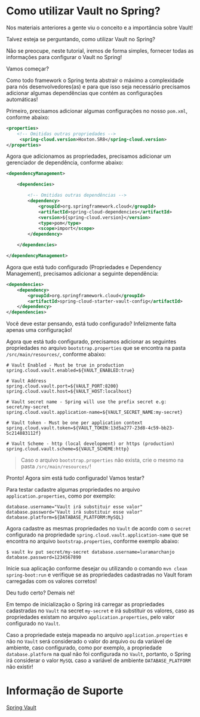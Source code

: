 # Como utilizar Vault no Spring?

Nos materiais anteriores a gente viu o conceito e a importância sobre Vault!

Talvez esteja se perguntando, como utilizar Vault no Spring?

Não se preocupe, neste tutorial, iremos de forma simples, fornecer todas as informações para configurar o Vault no Spring!

Vamos começar?

Como todo framework o Spring tenta abstrair o máximo a complexidade para nós desenvolvedores(as) e para que isso seja 
necessário precisamos adicionar algumas dependências que contém as configurações automáticas!

Primeiro, precisamos adicionar algumas configurações no nosso `pom.xml`, conforme abaixo:

```xml
<properties>
    <!-- Omitidas outras propriedades -->
     <spring-cloud.version>Hoxton.SR8</spring-cloud.version>
</properties>
```

Agora que adicionamos as propriedades, precisamos adicionar um gerenciador de dependência, conforme abaixo:

```xml
<dependencyManagement>

    <dependencies>

        <!-- Omitidas outras dependências -->
        <dependency>
            <groupId>org.springframework.cloud</groupId>
            <artifactId>spring-cloud-dependencies</artifactId>
            <version>${spring-cloud.version}</version>
            <type>pom</type>
            <scope>import</scope>
        </dependency>

    </dependencies>

</dependencyManagement>
```


Agora que está tudo configurado (Propriedades e Dependency Management), precisamos adicionar a seguinte dependência:

```xml
<dependencies>
    <dependency>
        <groupId>org.springframework.cloud</groupId>
        <artifactId>spring-cloud-starter-vault-config</artifactId>
    </dependency>
</dependencies>
```

Você deve estar pensando, está tudo configurado? Infelizmente falta apenas uma configuração!

Agora que está tudo configurado, precisamos adicionar as seguintes propriedades no arquivo `bootstrap.properties` que 
se encontra na pasta `/src/main/resources/`, conforme abaixo:

```properties
# Vault Enabled - Must be true in production
spring.cloud.vault.enabled=${VAULT_ENABLED:true}

# Vault Address
spring.cloud.vault.port=${VAULT_PORT:8200}
spring.cloud.vault.host=${VAULT_HOST:localhost}

# Vault secret name - Spring will use the prefix secret e.g: secret/my-secret
spring.cloud.vault.application-name=${VAULT_SECRET_NAME:my-secret}

# Vault token - Must be one per application context
spring.cloud.vault.token=${VAULT_TOKEN:13d5a277-23d8-4c59-bb23-5c214883112f}

# Vault Scheme - http (local development) or https (production)
spring.cloud.vault.scheme=${VAULT_SCHEME:http}
```

> Caso o arquivo `bootstrap.properties` não exista, crie o mesmo na pasta `/src/main/resources/`!

Pronto! Agora sim está tudo configurado! Vamos testar?

Para testar cadastre algumas propriedades no arquivo `application.properties`, como por exemplo:

```properties
database.username="Vault irá substituir esse valor"
database.password="Vault irá substituir esse valor"
database.platform=${DATABASE_PLATFORM:MySQL}
```

Agora cadastre as mesmas propriedades no `Vault` de acordo com o `secret` configurado na propriedade 
`spring.cloud.vault.application-name` que se encontra no arquivo `bootstrap.properties`, conforme exemplo abaixo:

```shell script
$ vault kv put secret/my-secret database.username=luramarchanjo database.password=1234567890
````

Inicie sua aplicação conforme desejar ou utilizando o comando `mvn clean spring-boot:run` e verifique se as propriedades cadastradas no Vault foram carregadas com os valores corretos!

Deu tudo certo? Demais né!

Em tempo de inicialização o Spring irá carregar as propriedades cadastradas no `Vault` na secret `my-secret` e irá substituir os valores, caso as propriedades existam no arquivo `application.properties`, pelo valor configurado no `Vault`.

Caso a propriedade esteja mapeada no arquivo `application.properties` e não no `Vault` será considerado o valor do arquivo ou da variável de ambiente, caso configurado, como por exemplo, a propriedade `database.platform` na qual não foi configurada no `Vault`, portanto, o Spring irá considerar o valor `MySQL` caso a variável de ambiente `DATABASE_PLATFORM` 
não existir!

# Informação de Suporte

[Spring Vault](https://spring.io/projects/spring-vault#overview)

